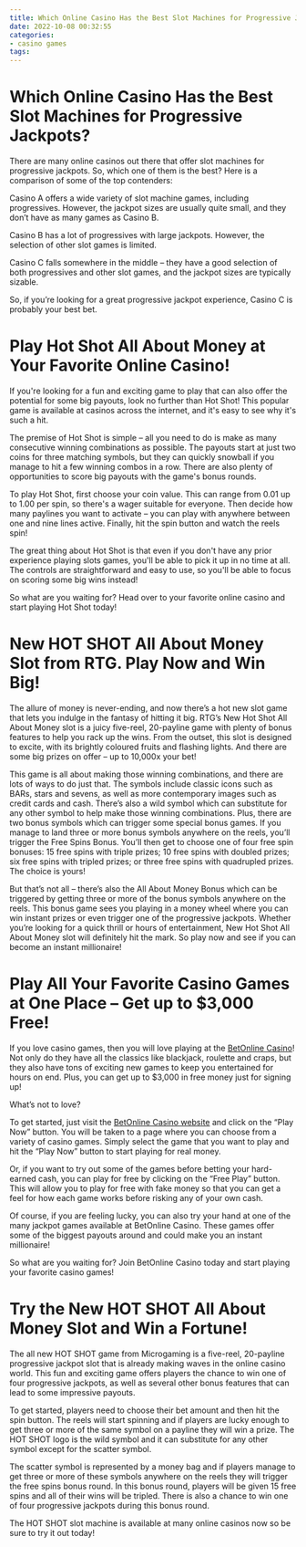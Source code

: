 ```yaml
---
title: Which Online Casino Has the Best Slot Machines for Progressive Jackpots
date: 2022-10-08 00:32:55
categories:
- casino games
tags:
---
```



#  Which Online Casino Has the Best Slot Machines for Progressive Jackpots?

There are many online casinos out there that offer slot machines for progressive jackpots. So, which one of them is the best? Here is a comparison of some of the top contenders:

Casino A offers a wide variety of slot machine games, including progressives. However, the jackpot sizes are usually quite small, and they don’t have as many games as Casino B.

Casino B has a lot of progressives with large jackpots. However, the selection of other slot games is limited.

Casino C falls somewhere in the middle – they have a good selection of both progressives and other slot games, and the jackpot sizes are typically sizable.

So, if you’re looking for a great progressive jackpot experience, Casino C is probably your best bet.

#  Play Hot Shot All About Money at Your Favorite Online Casino!

If you're looking for a fun and exciting game to play that can also offer the potential for some big payouts, look no further than Hot Shot! This popular game is available at casinos across the internet, and it's easy to see why it's such a hit.

The premise of Hot Shot is simple – all you need to do is make as many consecutive winning combinations as possible. The payouts start at just two coins for three matching symbols, but they can quickly snowball if you manage to hit a few winning combos in a row. There are also plenty of opportunities to score big payouts with the game's bonus rounds.

To play Hot Shot, first choose your coin value. This can range from 0.01 up to 1.00 per spin, so there's a wager suitable for everyone. Then decide how many paylines you want to activate – you can play with anywhere between one and nine lines active. Finally, hit the spin button and watch the reels spin!

The great thing about Hot Shot is that even if you don't have any prior experience playing slots games, you'll be able to pick it up in no time at all. The controls are straightforward and easy to use, so you'll be able to focus on scoring some big wins instead!

So what are you waiting for? Head over to your favorite online casino and start playing Hot Shot today!

#  New HOT SHOT All About Money Slot from RTG. Play Now and Win Big!




The allure of money is never-ending, and now there’s a hot new slot game that lets you indulge in the fantasy of hitting it big. RTG’s New Hot Shot All About Money slot is a juicy five-reel, 20-payline game with plenty of bonus features to help you rack up the wins. From the outset, this slot is designed to excite, with its brightly coloured fruits and flashing lights. And there are some big prizes on offer – up to 10,000x your bet!



This game is all about making those winning combinations, and there are lots of ways to do just that. The symbols include classic icons such as BARs, stars and sevens, as well as more contemporary images such as credit cards and cash. There’s also a wild symbol which can substitute for any other symbol to help make those winning combinations. Plus, there are two bonus symbols which can trigger some special bonus games. If you manage to land three or more bonus symbols anywhere on the reels, you’ll trigger the Free Spins Bonus. You’ll then get to choose one of four free spin bonuses: 15 free spins with triple prizes; 10 free spins with doubled prizes; six free spins with tripled prizes; or three free spins with quadrupled prizes. The choice is yours!



But that’s not all – there’s also the All About Money Bonus which can be triggered by getting three or more of the bonus symbols anywhere on the reels. This bonus game sees you playing in a money wheel where you can win instant prizes or even trigger one of the progressive jackpots. Whether you’re looking for a quick thrill or hours of entertainment, New Hot Shot All About Money slot will definitely hit the mark. So play now and see if you can become an instant millionaire!

#  Play All Your Favorite Casino Games at One Place – Get up to $3,000 Free!

If you love casino games, then you will love playing at the [BetOnline Casino](https://www.betonline.ag/casino/)! Not only do they have all the classics like blackjack, roulette and craps, but they also have tons of exciting new games to keep you entertained for hours on end. Plus, you can get up to $3,000 in free money just for signing up!

What’s not to love?

To get started, just visit the [BetOnline Casino website](https://www.betonline.ag/casino/) and click on the “Play Now” button. You will be taken to a page where you can choose from a variety of casino games. Simply select the game that you want to play and hit the “Play Now” button to start playing for real money.

Or, if you want to try out some of the games before betting your hard-earned cash, you can play for free by clicking on the “Free Play” button. This will allow you to play for free with fake money so that you can get a feel for how each game works before risking any of your own cash.

Of course, if you are feeling lucky, you can also try your hand at one of the many jackpot games available at BetOnline Casino. These games offer some of the biggest payouts around and could make you an instant millionaire!

So what are you waiting for? Join BetOnline Casino today and start playing your favorite casino games!

#  Try the New HOT SHOT All About Money Slot and Win a Fortune!

The all new HOT SHOT game from Microgaming is a five-reel, 20-payline progressive jackpot slot that is already making waves in the online casino world. This fun and exciting game offers players the chance to win one of four progressive jackpots, as well as several other bonus features that can lead to some impressive payouts.

To get started, players need to choose their bet amount and then hit the spin button. The reels will start spinning and if players are lucky enough to get three or more of the same symbol on a payline they will win a prize. The HOT SHOT logo is the wild symbol and it can substitute for any other symbol except for the scatter symbol.

The scatter symbol is represented by a money bag and if players manage to get three or more of these symbols anywhere on the reels they will trigger the free spins bonus round. In this bonus round, players will be given 15 free spins and all of their wins will be tripled. There is also a chance to win one of four progressive jackpots during this bonus round.

The HOT SHOT slot machine is available at many online casinos now so be sure to try it out today!
